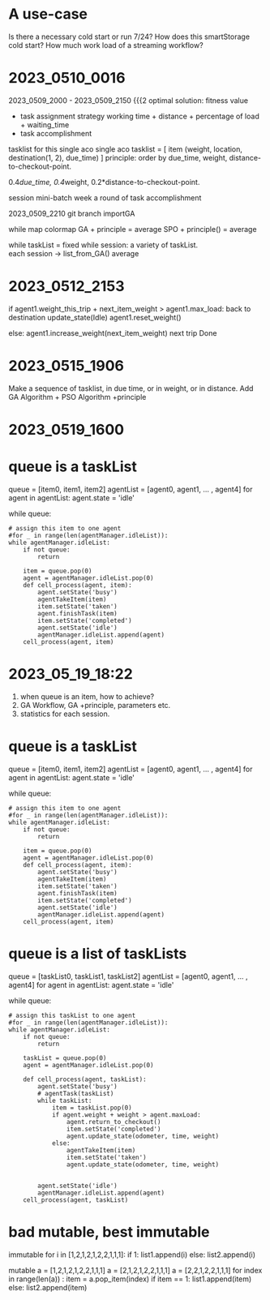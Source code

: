 # A use-case
Is there a necessary cold start or run 7/24?
How does this smartStorage cold start? 
How much work load of a streaming workflow?

# 2023_0510_0016
2023_0509_2000 - 2023_0509_2150 {{{2
optimal solution:
fitness value

- task assignment strategy
    working time + distance + percentage of load + waiting_time 
- task accomplishment 

tasklist for this single aco
single aco
tasklist = [ item (weight, location, destination(1, 2), due_time) ] 
principle: order by due_time, weight, distance-to-checkout-point.

0.4*due_time, 0.4*weight, 0.2*distance-to-checkout-point.


session 
mini-batch week
a round of task accomplishment

2023_0509_2210
git branch importGA

while
    map colormap
        GA + principle = average
        SPO + principle() = average

while 
    taskList = fixed
    while 
        session: a variety of taskList.   
        each session -> list_from_GA()
    average


# 2023_0512_2153
if agent1.weight_this_trip + next_item_weight > agent1.max_load:
    back to destination
    update_state(Idle)
    agent1.reset_weight()

else:
    agent1.increase_weight(next_item_weight)
    next trip
Done

# 2023_0515_1906
Make a sequence of tasklist, in due time, or in weight, or in distance. 
Add GA Algorithm + PSO Algorithm +principle

# 2023_0519_1600
# queue is a taskList
queue = [item0, item1, item2]
agentList = [agent0, agent1, ... , agent4]
for agent in agentList:
    agent.state = 'idle'

while queue:

    # assign this item to one agent
    #for _ in range(len(agentManager.idleList)):
    while agentManager.idleList:
        if not queue:
            return

        item = queue.pop(0)
        agent = agentManager.idleList.pop(0)
        def cell_process(agent, item):
            agent.setState('busy')
            agentTakeItem(item)
            item.setState('taken')
            agent.finishTask(item)
            item.setState('completed')
            agent.setState('idle')
            agentManager.idleList.append(agent)
        cell_process(agent, item)


# 2023_05_19_18:22
1. when queue is an item, how to achieve?
2. GA Workflow, GA +principle, parameters etc. 
3. statistics for each session.

# queue is a taskList
queue = [item0, item1, item2]
agentList = [agent0, agent1, ... , agent4]
for agent in agentList:
    agent.state = 'idle'

while queue:

    # assign this item to one agent
    #for _ in range(len(agentManager.idleList)):
    while agentManager.idleList:
        if not queue:
            return

        item = queue.pop(0)
        agent = agentManager.idleList.pop(0)
        def cell_process(agent, item):
            agent.setState('busy')
            agentTakeItem(item)
            item.setState('taken')
            agent.finishTask(item)
            item.setState('completed')
            agent.setState('idle')
            agentManager.idleList.append(agent)
        cell_process(agent, item)

# queue is a list of taskLists
queue = [taskList0, taskList1, taskList2]
agentList = [agent0, agent1, ... , agent4]
for agent in agentList:
    agent.state = 'idle'

while queue:

    # assign this taskList to one agent
    #for _ in range(len(agentManager.idleList)):
    while agentManager.idleList:
        if not queue:
            return

        taskList = queue.pop(0)
        agent = agentManager.idleList.pop(0)

        def cell_process(agent, taskList):
            agent.setState('busy')
            # agentTask(taskList) 
            while taskList:
                item = taskList.pop(0)
                if agent.weight + weight > agent.maxLoad:
                    agent.return_to_checkout()
                    item.setState('completed')
                    agent.update_state(odometer, time, weight)
                else:
                    agentTakeItem(item)
                    item.setState('taken')
                    agent.update_state(odometer, time, weight)
                

            agent.setState('idle')
            agentManager.idleList.append(agent)
        cell_process(agent, taskList)

# bad mutable,    best immutable

immutable
for i in [1,2,1,2,1,2,2,1,1,1]:
    if 1:
        list1.append(i)
    else:
        list2.append(i)

mutable
a = [1,2,1,2,1,2,2,1,1,1]
a = [2,1,2,1,2,2,1,1,1]
a = [2,2,1,2,2,1,1,1]
for index in range(len(a)) :
    item = a.pop_item(index)
    if item == 1:
        list1.append(item)
    else:
        list2.append(item)



